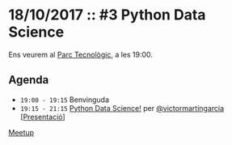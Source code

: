 # 18/10/2017 :: #3 Python Data Science

Ens veurem al [Parc Tecnològic](http://www.openstreetmap.org/way/63929565), a les 19:00.

## Agenda

- `19:00 - 19:15`  Benvinguda
- `19:15 - 21:15`  [Python Data Science!](https://github.com/pygrn/xerrades/issues/6) per [@victormartingarcia](https://github.com/victormartingarcia) [[Presentació](https://github.com/victormartingarcia/2017-pyGrn-introdatascience)]

[Meetup](https://www.meetup.com/PythonGirona/events/243705588/)
